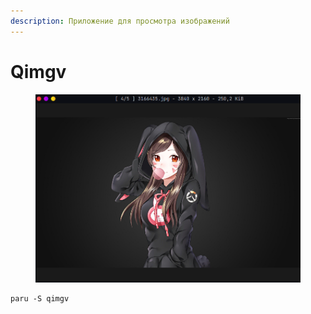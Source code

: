 ```yaml
---
description: Приложение для просмотра изображений
---
```


# Qimgv

<figure><img src="../../.gitbook/assets/image (1).png" alt=""><figcaption></figcaption></figure>

```shell
paru -S qimgv
```
